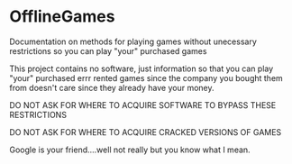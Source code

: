 # OfflineGames
Documentation on methods for playing games without unecessary restrictions so you can play "your" purchased games

This project contains no software, just information so that you can play "your" purchased errr rented games since the company you bought them from doesn't care since they already have your money.

DO NOT ASK FOR WHERE TO ACQUIRE SOFTWARE TO BYPASS THESE RESTRICTIONS

DO NOT ASK FOR WHERE TO ACQUIRE CRACKED VERSIONS OF GAMES

Google is your friend....well not really but you know what I mean.
